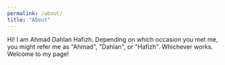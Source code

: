 ```yaml
---
permalink: /about/
title: "About"
---
```


Hi! I am Ahmad Dahlan Hafizh. Depending on which occasion you met me, you might refer me as "Ahmad", "Dahlan", or "Hafizh". Whichever works. Welcome to my page!
